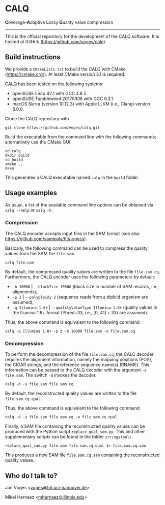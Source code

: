 # CALQ

**C**overage-**A**daptive **L**ossy **Q**uality value compression

---

This is the official repository for the development of the CALQ software. It is hosted at GitHub (https://github.com/voges/calq).

## Build instructions

We provide a ``CMakeLists.txt`` to build the CALQ with CMake (https://cmake.org/). At least CMake version 3.1 is required.

CALQ has been tested on the following systems:

* openSUSE Leap 42.1 with GCC 4.8.5
* openSUSE Tumbleweed 20170308 with GCC 6.3.1
* macOS Sierra (version 10.12.3) with Apple LLVM (i.e., Clang) version 8.0.0.

Clone the CALQ repository with

    git clone https://github.com/voges/calq.git

Build the executable from the command line with the following commands; alternatively use the CMake GUI.

    cd calq
    mkdir build
    cd build
    cmake ..
    make

This generates a CALQ executable named ``calq`` in the ``build`` folder.

## Usage examples

As usual, a list of the available command line options can be obtained via ``calq --help`` or ``calq -h``.

### Compression

The CALQ encoder accepts input files in the SAM format (see also https://github.com/samtools/hts-specs).

Basically, the following command can be used to compress the quality values from the SAM file ``file.sam``.

    calq file.sam

By default, the compressed quality values are written to the file ``file.sam.cq``. Furthermore, the CALQ encoder uses the following parameters by default:

* ``-b 10000`` | ``--blockSize 10000`` (block size in number of SAM records, i.e., alignments),
* ``-p 2`` | ``--polyploidy 2`` (sequence reads from a diploid organism are assumed),
* ``-q Illumina-1.8+`` | ``--qualityValueType Illumina-1.8+`` (quality values in the Illumina 1.8+ format (Phred+33, i.e., [0, 41] + 33) are assumed).

Thus, the above command is equivalent to the following command.

    calq -q Illumina 1.8+ -p 2 -b 10000 file.sam -o file.sam.cq

### Decompression

To perform the decompression of the file ``file.sam.cq``, the CALQ decoder requires the alignment information, namely the mapping positions (POS), the CIGAR strings, and the reference sequence name(s) (RNAME). This information can be passed to the CALQ decoder with the argument ``-s file.sam``. The switch ``-d`` invokes the decoder.

    calq -d -s file.sam file.sam.cq

By default, the reconstructed quality values are written to the file ``file.sam.cq.qual``.

Thus, the above command is equivalent to the following command.

    calq -d -s file.sam file.sam.cq -o file.sam.cq.qual

Finally, a SAM file containing the reconstructed quality values can be produced with the Python script ``replace_qual_sam.py``. This and other supplementary scripts can be found in the folder ``src/ngstools``.

    replace_qual_sam.py file.sam file.sam.cq.qual 1> file.sam.cq.sam

This produces a new SAM file ``file.sam.cq.sam`` containing the reconstructed quality values.

## Who do I talk to?

Jan Voges <[voges@tnt.uni-hannover.de](mailto:voges@tnt.uni-hannover.de)>

Mikel Hernaez <[mhernaez@illinois.edu](mailto:mhernaez@illinois.edu)>

